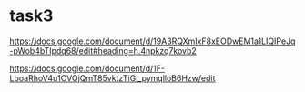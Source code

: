 # task3
https://docs.google.com/document/d/19A3RQXmIxF8xEODwEM1a1LIQIPeJq-pWob4bTIpdq68/edit#heading=h.4npkzq7kovb2

https://docs.google.com/document/d/1F-LboaRhoV4u1OVQjQmT85vktzTiGi_pymqlloB6Hzw/edit
